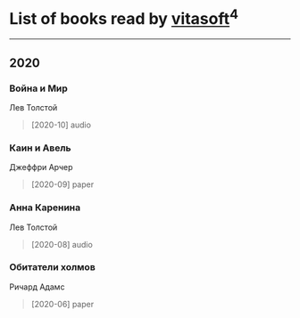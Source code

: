 # List of books read by [vitasoft](http://vk.com/id47446642)<sup>4</sup>
---

## 2020

### Война и Мир
Лев Толстой
> [2020-10] audio


### Каин и Авель
Джеффри Арчер
> [2020-09] paper


### Анна Каренина
Лев Толстой
> [2020-08] audio


### Обитатели холмов
Ричард Адамс
> [2020-06] paper



